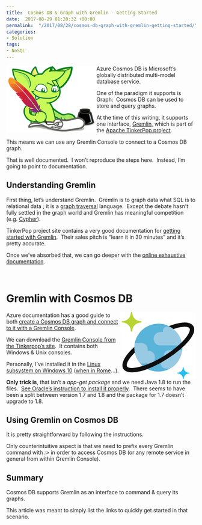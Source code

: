 ```yaml
---
title:  Cosmos DB & Graph with Gremlin - Getting Started
date:  2017-08-29 01:20:32 +00:00
permalink:  "/2017/08/28/cosmos-db-graph-with-gremlin-getting-started/"
categories:
- Solution
tags:
- NoSQL
---
```

<p><a href="assets/2017/8/cosmos-db-graph-with-gremlin-getting-started/gremlin-apache1.png"><img width="240" height="178" title="gremlin-apache[1]" align="left" style="border:0 currentcolor;border-image:none;float:left;display:inline;background-image:none;" alt="gremlin-apache[1]" src="assets/2017/8/cosmos-db-graph-with-gremlin-getting-started/gremlin-apache1_thumb.png" border="0"/></a>Azure Cosmos DB is Microsoft’s globally distributed multi-model database service.</p>
<p>One of the paradigm it supports is Graph:&nbsp; Cosmos DB can be used to store and query graphs.</p>
<p>At the time of this writing, it supports one interface, <a href="https://en.wikipedia.org/wiki/Gremlin_(programming_language)" target="_blank">Gremlin</a>, which is part of the <a href="http://tinkerpop.apache.org/" target="_blank">Apache TinkerPop project</a>.</p>
<p>This means we can use any Gremlin Console to connect to a Cosmos DB graph.</p>
<p>That is well documented.&nbsp; I won’t reproduce the steps here.&nbsp; Instead, I’m going to point to documentation.</p>
<h2>Understanding Gremlin</h2>
<p>First thing, let’s understand Gremlin.&nbsp; Gremlin is to graph data what SQL is to relational data ; it is a <a href="https://en.wikipedia.org/wiki/Graph_traversal" target="_blank">graph traversal</a> language.&nbsp; Except the debate hasn’t fully settled in the graph world and Gremlin has meaningful competition (e.g. <a href="https://en.wikipedia.org/wiki/Cypher_Query_Language" target="_blank">Cypher</a>).</p>
<p>TinkerPop project site contains a very good documentation for <a href="http://tinkerpop.apache.org/docs/current/tutorials/getting-started/" target="_blank">getting started with Gremlin</a>.&nbsp; Their sales pitch is “learn it in 30 minutes” and it’s pretty accurate.</p>
<p>Once we’ve absorbed that, we can go deeper with the <a href="http://tinkerpop.apache.org/docs/3.2.5/reference/" target="_blank">online exhaustive documentation</a>.</p>
<h1><br />
Gremlin with Cosmos DB</h1>
<p><a href="assets/2017/8/cosmos-db-graph-with-gremlin-getting-started/cosmos-db1.png"><img width="200" height="178" title="cosmos-db[1]" align="right" style="border:0 currentcolor;border-image:none;float:right;display:inline;background-image:none;" alt="cosmos-db[1]" src="assets/2017/8/cosmos-db-graph-with-gremlin-getting-started/cosmos-db1_thumb.png" border="0"/></a>Azure documentation has a good guide to both <a href="https://docs.microsoft.com/en-us/azure/cosmos-db/create-graph-gremlin-console" target="_blank">create a Cosmos DB graph and connect to it with a Gremlin Console</a>.</p>
<p>We can download the <a href="http://tinkerpop.apache.org/" target="_blank">Gremlin Console from the Tinkerpop’s site</a>.&nbsp; It contains both Windows &amp; Unix consoles.</p>
<p align="left">Personally, I’ve installed it in the <a href="https://msdn.microsoft.com/en-us/commandline/wsl/install_guide" target="_blank">Linux subsystem on Windows 10</a> (<a href="http://idioms.thefreedictionary.com/When+in+Rome" target="_blank">when in Rome</a>…).</p>
<p align="left"><strong>Only trick is</strong>, that isn’t a <em>app-get package</em> and we need Java 1.8 to run the files.&nbsp; <a href="https://tecadmin.net/install-oracle-java-8-ubuntu-via-ppa/" target="_blank">See Oracle’s instruction to install it properly</a>.&nbsp; There seems to have been a split between version 1.7 and 1.8 and the package for 1.7 doesn’t upgrade to 1.8.</p>
<h2 align="left">Using Gremlin on Cosmos DB</h2>
<p align="left">It is pretty straightforward by following the instructions.</p>
<p align="left">Only counterintuitive aspect is that we need to prefix every Gremlin command with <em>:&gt; </em>in order to access Cosmos DB (or any remote service in general from within Gremlin Console).</p>
<h2 align="left">Summary</h2>
<p align="left">Cosmos DB supports Gremlin as an interface to command &amp; query its graphs.</p>
<p align="left">This article was meant to simply list the links to quickly get started in that scenario.</p>